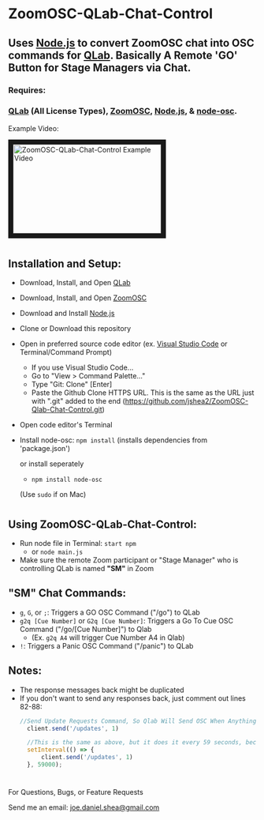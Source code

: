 # ZoomOSC-QLab-Chat-Control
## Uses [Node.js](https://nodejs.org/) to convert ZoomOSC chat into OSC commands for [QLab](https://qlab.app/). Basically A Remote 'GO' Button for Stage Managers via Chat.

### Requires:

### [QLab](https://qlab.app/) (All License Types), [ZoomOSC](https://www.liminalet.com/zoomosc-downloads), [Node.js](https://nodejs.org/), & [node-osc](https://github.com/MylesBorins/node-osc).




Example Video:


<a href="https://www.youtube.com/watch?v=FAjRaYfRD_4" target="_blank"><img src="http://img.youtube.com/vi/FAjRaYfRD_4/0.jpg" 
alt="ZoomOSC-QLab-Chat-Control Example Video" width="300" height="180" border="10" /></a>
#
## Installation and Setup:

- Download, Install, and Open [QLab](https://qlab.app/)
- Download, Install, and Open [ZoomOSC](https://www.liminalet.com/zoomosc-downloads)
- Download and Install [Node.js](https://nodejs.org/)
- Clone or Download this repository
- Open in preferred source code editor (ex. [Visual Studio Code](https://code.visualstudio.com/download) or Terminal/Command Prompt)
  - If you use Visual Studio Code...
  - Go to "View > Command Palette..."
  -  Type "Git: Clone" [Enter]
  -  Paste the Github Clone HTTPS URL. This is the same as the URL just with ".git" added to the end (https://github.com/jshea2/ZoomOSC-Qlab-Chat-Control.git)
- Open code editor's Terminal
- Install node-osc: `npm install` (installs dependencies from 'package.json')
  
  
  
  or install seperately
  - `npm install node-osc`
  
  

  (Use `sudo` if on Mac)

 #
 
 ## Using ZoomOSC-QLab-Chat-Control:

 - Run node file in Terminal: `start npm`
    - or `node main.js`
 - Make sure the remote Zoom participant or "Stage Manager" who is controlling QLab is named **"SM"** in Zoom
  
## "SM" Chat Commands:

- `g`, `G`, or `;`: Triggers a GO OSC Command ("/go") to QLab
- `g2q [Cue Number]` or `G2q [Cue Number]`: Triggers a Go To Cue OSC Command ("/go/[Cue Number]") to Qlab 
    - (Ex. `g2q A4` will trigger Cue Number A4 in Qlab)
- `!`: Triggers a Panic OSC Command ("/panic") to QLab

## Notes: 

- The response messages back might be duplicated
- If you don't want to send any responses back, just comment out lines 82-88:
  ``` javascript
  //Send Update Requests Command, So Qlab Will Send OSC When Anything Happens in QLab 
    client.send('/updates', 1)

    //This is the same as above, but it does it every 59 seconds, because QLab times out after 1min apparently.
    setInterval(() => {
        client.send('/updates', 1)
    }, 59000);
    ```

#

For Questions, Bugs, or Feature Requests


Send me an email: joe.daniel.shea@gmail.com